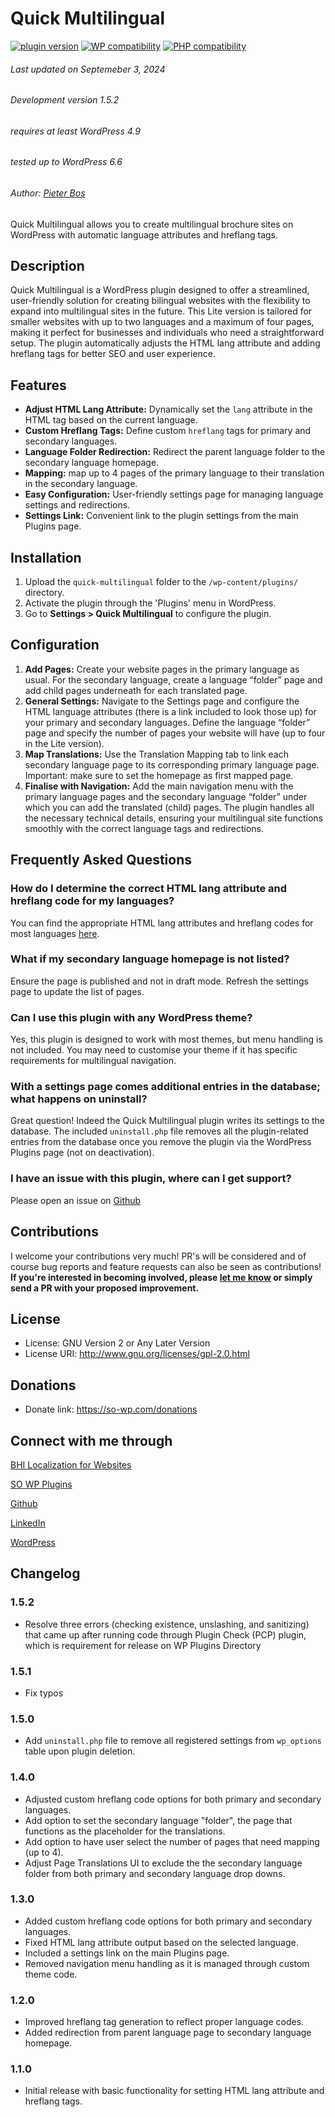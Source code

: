 # Quick Multilingual

[![plugin version](https://img.shields.io/wordpress/plugin/v/quick-multilingual)](https://wordpress.org/plugins/quick-multilingual) [![WP compatibility](https://plugintests.com/plugins/wporg/quick-multilingual/wp-badge.svg)](https://plugintests.com/plugins/wporg/quick-multilingual/latest) [![PHP compatibility](https://plugintests.com/plugins/quick-multilingual/php-badge.svg)](https://plugintests.com/plugins/quick-multilingual/latest)

###### Last updated on Septemeber 3, 2024
###### Development version 1.5.2
###### requires at least WordPress 4.9
###### tested up to WordPress 6.6
###### Author: [Pieter Bos](https://github.com/senlin)

Quick Multilingual allows you to create multilingual brochure sites on WordPress with automatic language attributes and hreflang tags.

## Description

Quick Multilingual is a WordPress plugin designed to offer a streamlined, user-friendly solution for creating bilingual websites with the flexibility to expand into multilingual sites in the future. This Lite version is tailored for smaller websites with up to two languages and a maximum of four pages, making it perfect for businesses and individuals who need a straightforward setup. The plugin automatically adjusts the HTML lang attribute and adding hreflang tags for better SEO and user experience.

## Features

* **Adjust HTML Lang Attribute:** Dynamically set the `lang` attribute in the HTML tag based on the current language.
* **Custom Hreflang Tags:** Define custom `hreflang` tags for primary and secondary languages.
* **Language Folder Redirection:** Redirect the parent language folder to the secondary language homepage.
* **Mapping:** map up to 4 pages of the primary language to their translation in the secondary language.
* **Easy Configuration:** User-friendly settings page for managing language settings and redirections.
* **Settings Link:** Convenient link to the plugin settings from the main Plugins page.

## Installation

1. Upload the `quick-multilingual` folder to the `/wp-content/plugins/` directory.
2. Activate the plugin through the 'Plugins' menu in WordPress.
3. Go to **Settings > Quick Multilingual** to configure the plugin.

## Configuration

1. **Add Pages:** Create your website pages in the primary language as usual. For the secondary language, create a language “folder” page and add child pages underneath for each translated page.
2. **General Settings:** Navigate to the Settings page and configure the HTML language attributes (there is a link included to look those up) for your primary and secondary languages. Define the language “folder” page and specify the number of pages your website will have (up to four in the Lite version).
3. **Map Translations:** Use the Translation Mapping tab to link each secondary language page to its corresponding primary language page. Important: make sure to set the homepage as first mapped page.
4. **Finalise with Navigation:** Add the main navigation menu with the primary language pages and the secondary language “folder” under which you can add the translated (child) pages. The plugin handles all the necessary technical details, ensuring your multilingual site functions smoothly with the correct language tags and redirections.

## Frequently Asked Questions

### How do I determine the correct HTML lang attribute and hreflang code for my languages?

You can find the appropriate HTML lang attributes and hreflang codes for most languages [here](https://gist.github.com/JamieMason/3748498).

### What if my secondary language homepage is not listed?

Ensure the page is published and not in draft mode. Refresh the settings page to update the list of pages.

### Can I use this plugin with any WordPress theme?

Yes, this plugin is designed to work with most themes, but menu handling is not included. You may need to customise your theme if it has specific requirements for multilingual navigation.

### With a settings page comes additional entries in the database; what happens on uninstall?

Great question!
Indeed the Quick Multilingual plugin writes its settings to the database. The included `uninstall.php` file removes all the plugin-related entries from the database once you remove the plugin via the WordPress Plugins page (not on deactivation).

### I have an issue with this plugin, where can I get support?

Please open an issue on [Github](https://github.com/senlin/quick-multilingual/issues)

## Contributions

I welcome your contributions very much! PR's will be considered and of course bug reports and feature requests can also be seen as contributions!
**If you're interested in becoming involved, please [let me know](https://so-wp.com/contact) or simply send a PR with your proposed improvement.**

## License

* License: GNU Version 2 or Any Later Version
* License URI: http://www.gnu.org/licenses/gpl-2.0.html

## Donations

* Donate link: https://so-wp.com/donations

## Connect with me through

[BHI Localization for Websites](https://www.bhi-localization.com)

[SO WP Plugins](https://so-wp.com/)

[Github](https://github.com/senlin)

[LinkedIn](https://www.linkedin.com/in/pieterbos83)

[WordPress](https://profiles.wordpress.org/senlin/)


## Changelog

### 1.5.2

* Resolve three errors (checking existence, unslashing, and sanitizing) that came up after running code through Plugin Check (PCP) plugin, which is requirement for release on WP Plugins Directory

### 1.5.1

* Fix typos

### 1.5.0

* Add `uninstall.php` file to remove all registered settings from `wp_options` table upon plugin deletion.

### 1.4.0

* Adjusted custom hreflang code options for both primary and secondary languages.
* Add option to set the secondary language "folder", the page that functions as the placeholder for the translations.
* Add option to have user select the number of pages that need mapping (up to 4).
* Adjust Page Translations UI to exclude the the secondary language folder from both primary and secondary language drop downs.

### 1.3.0

* Added custom hreflang code options for both primary and secondary languages.
* Fixed HTML lang attribute output based on the selected language.
* Included a settings link on the main Plugins page.
* Removed navigation menu handling as it is managed through custom theme code.

### 1.2.0

* Improved hreflang tag generation to reflect proper language codes.
* Added redirection from parent language page to secondary language homepage.

### 1.1.0

* Initial release with basic functionality for setting HTML lang attribute and hreflang tags.



